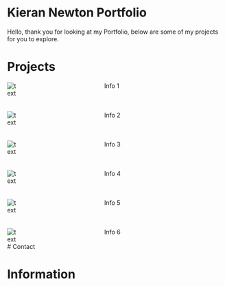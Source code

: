 <style>
.grid-container {
  display: grid;
  grid-template-columns: 1fr 1fr 1fr 1fr 1fr 1fr 1fr 1fr 1fr 1fr 1fr 1fr;
  grid-template-rows: 1fr 1fr 1fr 1fr 1fr 1fr 1fr 1fr 1fr 1fr 1fr;
  gap: 0px 20%;
  grid-template-areas:
    "Proj1 . Information Information . . . . . . . ."
    ". . . . . . . . . . . ."
    "Proj2 . Information2 Information2 . . . . . . . ."
    ". . . . . . . . . . . ."
    "Proj3 . Information3 Information3 . . . . . . . ."
    ". . . . . . . . . . . ."
    "Proj4 . Information4 Information4 . . . . . . . ."
    ". . . . . . . . . . . ."
    "Proj5 . Information5 Information5 . . . . . . . ."
    ". . . . . . . . . . . ."
    "Proj6 . Information6 Information6 . . . . . . . .";
}

.Proj1 { grid-area: Proj1; }

.Proj2 { grid-area: Proj2; }

.Proj3 { grid-area: Proj3; }

.Proj4 { grid-area: Proj4; }

.Proj5 { grid-area: Proj5; }

.Proj6 { grid-area: Proj6; }

.Information { grid-area: Information; }

.Information2 { grid-area: Information2; }

.Information3 { grid-area: Information3; }

.Information4 { grid-area: Information4; }

.Information5 { grid-area: Information5; }

.Information6 { grid-area: Information6; }



</style>
# Kieran Newton Portfolio
Hello, thank you for looking at my Portfolio, below are some of my projects for you to explore.

# Projects 
<div class="grid-container">
  <div class="Proj1"><img src = "https://upload.wikimedia.org/wikipedia/commons/1/1b/Square_200x200.png" alt="text"></div>
  <div class="Proj2"><img src = "https://upload.wikimedia.org/wikipedia/commons/1/1b/Square_200x200.png" alt="text"></div>
  <div class="Proj3"><img src = "https://upload.wikimedia.org/wikipedia/commons/1/1b/Square_200x200.png" alt="text"></div>
  <div class="Proj4"><img src = "https://upload.wikimedia.org/wikipedia/commons/1/1b/Square_200x200.png" alt="text"></div>
  <div class="Proj5"><img src = "https://upload.wikimedia.org/wikipedia/commons/1/1b/Square_200x200.png" alt="text"></div>
  <div class="Proj6"><img src = "https://upload.wikimedia.org/wikipedia/commons/1/1b/Square_200x200.png" alt="text"></div>
  <div class="Information">Info 1</div>
  <div class="Information2">Info 2</div>
  <div class="Information3">Info 3</div>
  <div class="Information4">Info 4</div>
  <div class="Information5">Info 5</div>
  <div class="Information6">Info 6</div>
</div>
# Contact

# Information
